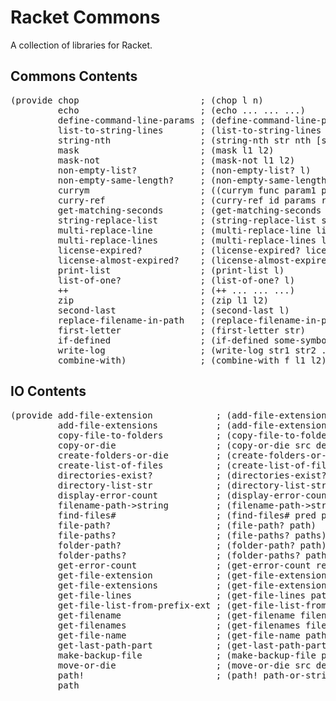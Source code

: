 # Racket Commons

A collection of libraries for Racket.

## Commons Contents

<pre>
(provide chop                       ; (chop l n)
         echo                       ; (echo ... ... ...)
         define-command-line-params ; (define-command-line-params appname param1 ...)
         list-to-string-lines       ; (list-to-string-lines l)
         string-nth                 ; (string-nth str nth [sep #px"\\s+"])
         mask                       ; (mask l1 l2)
         mask-not                   ; (mask-not l1 l2)
         non-empty-list?            ; (non-empty-list? l)
         non-empty-same-length?     ; (non-empty-same-length? l1 l2 l3 ...)
         currym                     ; ((currym func param1 param3) param2) (func param1 param2 param3)
         curry-ref                  ; (curry-ref id params ref)
         get-matching-seconds       ; (get-matching-seconds lst key)
         string-replace-list        ; (string-replace-list source pattern-list destination)
         multi-replace-line         ; (multi-replace-line line source-list destination)
         multi-replace-lines        ; (multi-replace-lines lines source-list destination)
         license-expired?           ; (license-expired? license-year)
         license-almost-expired?    ; (license-almost-expired? license-month)
         print-list                 ; (print-list l)
         list-of-one?               ; (list-of-one? l)
         ++                         ; (++ ... ... ...)
         zip                        ; (zip l1 l2)
         second-last                ; (second-last l)
         replace-filename-in-path   ; (replace-filename-in-path full-path new-filename)
         first-letter               ; (first-letter str)
         if-defined                 ; (if-defined some-symbol 'defined 'not defined)
         write-log                  ; (write-log str1 str2 ...)
         combine-with)              ; (combine-with f l1 l2)
</pre>

## IO Contents

<pre>
(provide add-file-extension            ; (add-file-extension filename extension)
         add-file-extensions           ; (add-file-extensions filenames extension)
         copy-file-to-folders          ; (copy-file-to-folders source-path destination-list overwrite?)
         copy-or-die                   ; (copy-or-die src dest)
         create-folders-or-die         ; (create-folders-or-die paths)
         create-list-of-files          ; (create-list-of-files filenames content)
         directories-exist?            ; (directories-exist? list-of-dirs)
         directory-list-str            ; (directory-list-str path)
         display-error-count           ; (display-error-count result msg)
         filename-path->string         ; (filename-path->string filename-path)
         find-files#                   ; (find-files# pred path)
         file-path?                    ; (file-path? path)
         file-paths?                   ; (file-paths? paths)
         folder-path?                  ; (folder-path? path)
         folder-paths?                 ; (folder-paths? paths)
         get-error-count               ; (get-error-count result msg)
         get-file-extension            ; (get-file-extension filename-path)
         get-file-extensions           ; (get-file-extensions filenames)
         get-file-lines                ; (get-file-lines path)
         get-file-list-from-prefix-ext ; (get-file-list-from-prefix-ext path prefix extension)
         get-filename                  ; (get-filename filename-w-ext)
         get-filenames                 ; (get-filenames filenames-w-ext)
         get-file-name                 ; (get-file-name path)
         get-last-path-part            ; (get-last-path-part path)
         make-backup-file              ; (make-backup-file path)
         move-or-die                   ; (move-or-die src dest)
         path!                         ; (path! path-or-string)
         path<?                        ; (path<? p1 p2)
         process-text-files            ; (process-text-files process file-list)
         replace-filename-in-path      ; (replace-filename-in-path full-path new-filename)
         run-if-not-exists             ; (run-if-not-exists list-of-files operation)
         sort-paths                    ; (sort-paths paths)
         write-file-lines)             ; (write-file-lines lines path)
</pre>
